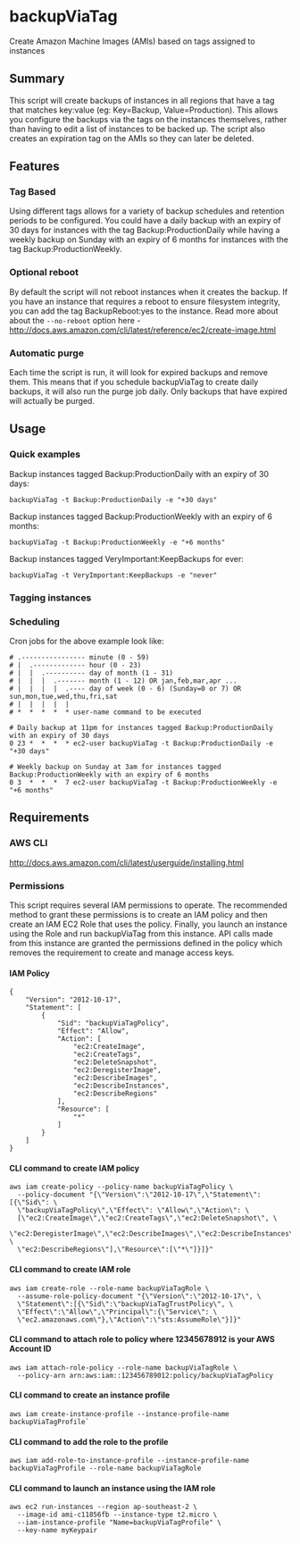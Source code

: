 # backupViaTag
Create Amazon Machine Images (AMIs) based on tags assigned to instances

## Summary
This script will create backups of instances in all regions that have a tag that matches key:value (eg: Key=Backup, Value=Production). This allows you configure the backups via the tags on the instances themselves, rather than having to edit a list of instances to be backed up. The script also creates an expiration tag on the AMIs so they can later be deleted. 

## Features
### Tag Based
Using different tags allows for a variety of backup schedules and retention periods to be configured. You could have a daily backup with an expiry of 30 days for instances with the tag Backup:ProductionDaily while having a weekly backup on Sunday with an expiry of 6 months for instances with the tag Backup:ProductionWeekly. 

### Optional reboot
By default the script will not reboot instances when it creates the backup. If you have an instance that requires a reboot to ensure filesystem integrity, you can add the tag BackupReboot:yes to the instance. Read more about about the `--no-reboot` option here - http://docs.aws.amazon.com/cli/latest/reference/ec2/create-image.html

### Automatic purge
Each time the script is run, it will look for expired backups and remove them. This means that if you schedule backupViaTag to create daily backups, it will also run the purge job daily. Only backups that have expired will actually be purged.

## Usage
### Quick examples
Backup instances tagged Backup:ProductionDaily with an expiry of 30 days:

`backupViaTag -t Backup:ProductionDaily -e "+30 days"`

Backup instances tagged Backup:ProductionWeekly with an expiry of 6 months:

`backupViaTag -t Backup:ProductionWeekly -e "+6 months"`

Backup instances tagged VeryImportant:KeepBackups for ever:

`backupViaTag -t VeryImportant:KeepBackups -e "never"`

### Tagging instances

### Scheduling
Cron jobs for the above example look like:
```
# .---------------- minute (0 - 59)
# |  .------------- hour (0 - 23)
# |  |  .---------- day of month (1 - 31)
# |  |  |  .------- month (1 - 12) OR jan,feb,mar,apr ...
# |  |  |  |  .---- day of week (0 - 6) (Sunday=0 or 7) OR sun,mon,tue,wed,thu,fri,sat
# |  |  |  |  |
# *  *  *  *  * user-name command to be executed

# Daily backup at 11pm for instances tagged Backup:ProductionDaily with an expiry of 30 days
0 23 *  *  *  * ec2-user backupViaTag -t Backup:ProductionDaily -e "+30 days"

# Weekly backup on Sunday at 3am for instances tagged Backup:ProductionWeekly with an expiry of 6 months
0 3  *  *  *  7 ec2-user backupViaTag -t Backup:ProductionWeekly -e "+6 months"

```

## Requirements
### AWS CLI
http://docs.aws.amazon.com/cli/latest/userguide/installing.html

### Permissions
This script requires several IAM permissions to operate. The recommended method to grant these permissions is to create an IAM policy and then create an IAM EC2 Role that uses the policy. Finally, you launch an instance using the Role and run backupViaTag from this instance. API calls made from this instance are granted the permissions defined in the policy which removes the requirement to create and manage access keys.

#### IAM Policy
```
{
    "Version": "2012-10-17",
    "Statement": [
        {
            "Sid": "backupViaTagPolicy",
            "Effect": "Allow",
            "Action": [
                "ec2:CreateImage",
                "ec2:CreateTags",
                "ec2:DeleteSnapshot",
                "ec2:DeregisterImage",
                "ec2:DescribeImages",
                "ec2:DescribeInstances",
                "ec2:DescribeRegions"
            ],
            "Resource": [
                "*"
            ]
        }
    ]
}
```
#### CLI command to create IAM policy
```
aws iam create-policy --policy-name backupViaTagPolicy \
  --policy-document "{\"Version\":\"2012-10-17\",\"Statement\":[{\"Sid\": \
  \"backupViaTagPolicy\",\"Effect\": \"Allow\",\"Action\": \
  [\"ec2:CreateImage\",\"ec2:CreateTags\",\"ec2:DeleteSnapshot\", \
  \"ec2:DeregisterImage\",\"ec2:DescribeImages\",\"ec2:DescribeInstances\", \
  \"ec2:DescribeRegions\"],\"Resource\":[\"*\"]}]}"
```

#### CLI command to create IAM role
```
aws iam create-role --role-name backupViaTagRole \
  --assume-role-policy-document "{\"Version\":\"2012-10-17\", \
  \"Statement\":[{\"Sid\":\"backupViaTagTrustPolicy\", \
  \"Effect\":\"Allow\",\"Principal\":{\"Service\": \
  \"ec2.amazonaws.com\"},\"Action\":\"sts:AssumeRole\"}]}"
```
#### CLI command to attach role to policy where 12345678912 is your AWS Account ID
```
aws iam attach-role-policy --role-name backupViaTagRole \
  --policy-arn arn:aws:iam::123456789012:policy/backupViaTagPolicy
```
#### CLI command to create an instance profile
```
aws iam create-instance-profile --instance-profile-name backupViaTagProfile`
```
#### CLI command to add the role to the profile
```
aws iam add-role-to-instance-profile --instance-profile-name backupViaTagProfile --role-name backupViaTagRole
```
#### CLI command to launch an instance using the IAM role 
```
aws ec2 run-instances --region ap-southeast-2 \
  --image-id ami-c11856fb --instance-type t2.micro \
  --iam-instance-profile "Name=backupViaTagProfile" \
  --key-name myKeypair 
```

